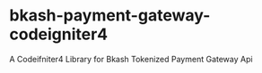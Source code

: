 # bkash-payment-gateway-codeigniter4
A Codeifniter4 Library for Bkash Tokenized Payment Gateway Api
